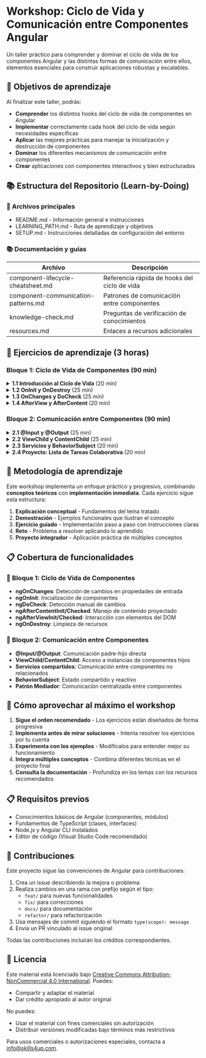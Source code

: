 # Workshop: Ciclo de Vida y Comunicación entre Componentes Angular

Un taller práctico para comprender y dominar el ciclo de vida de los componentes Angular y las distintas formas de comunicación entre ellos, elementos esenciales para construir aplicaciones robustas y escalables.

## 🎯 Objetivos de aprendizaje

Al finalizar este taller, podrás:

- **Comprender** los distintos hooks del ciclo de vida de componentes en Angular
- **Implementar** correctamente cada hook del ciclo de vida según necesidades específicas
- **Aplicar** las mejores prácticas para manejar la inicialización y destrucción de componentes
- **Dominar** los diferentes mecanismos de comunicación entre componentes
- **Crear** aplicaciones con componentes interactivos y bien estructurados

## 📚 Estructura del Repositorio (Learn-by-Doing)

### 📄 Archivos principales

- README.md - Información general e instrucciones
- LEARNING_PATH.md - Ruta de aprendizaje y objetivos
- SETUP.md - Instrucciones detalladas de configuración del entorno

### 📚 Documentación y guías

| Archivo                             | Descripción                                  |
| ----------------------------------- | -------------------------------------------- |
| component-lifecycle-cheatsheet.md   | Referencia rápida de hooks del ciclo de vida |
| component-communication-patterns.md | Patrones de comunicación entre componentes   |
| knowledge-check.md                  | Preguntas de verificación de conocimientos   |
| resources.md                        | Enlaces a recursos adicionales               |

## 🧪 Ejercicios de aprendizaje (3 horas)

### Bloque 1: Ciclo de Vida de Componentes (90 min)

<details>
<summary><strong>1.1 Introducción al Ciclo de Vida</strong> (20 min)</summary>

- [README.md](exercises/1-lifecycle/1.1-introduction/README.md) - Visión general del ciclo de vida
- [lifecycle-hooks.md](exercises/1-lifecycle/1.1-introduction/lifecycle-hooks.md) - Explicación de cada hook
- [demo-component.ts](exercises/1-lifecycle/1.1-introduction/demo-component.ts) - Componente con hooks implementados
- [lifecycle-order.md](exercises/1-lifecycle/1.1-introduction/lifecycle-order.md) - Orden de ejecución de hooks
- [QUIZ.md](exercises/1-lifecycle/1.1-introduction/QUIZ.md) - Preguntas conceptuales

</details>

<details>
<summary><strong>1.2 OnInit y OnDestroy</strong> (25 min)</summary>

- [README.md](exercises/1-lifecycle/1.2-init-destroy/README.md) - Implementación correcta de inicialización
- [fetch-data.component.ts](exercises/1-lifecycle/1.2-init-destroy/fetch-data.component.ts) - Carga de datos con OnInit
- [timer.component.ts](exercises/1-lifecycle/1.2-init-destroy/timer.component.ts) - Manejo de temporizadores
- [resource-cleanup.md](exercises/1-lifecycle/1.2-init-destroy/resource-cleanup.md) - Limpieza apropiada de recursos
- [start.component.ts](exercises/1-lifecycle/1.2-init-destroy/start.component.ts) - Ejercicio para completar
- [HINTS.md](exercises/1-lifecycle/1.2-init-destroy/HINTS.md) - Guía para implementación correcta

</details>

<details>
<summary><strong>1.3 OnChanges y DoCheck</strong> (25 min)</summary>

- [README.md](exercises/1-lifecycle/1.3-changes-check/README.md) - Detección de cambios
- [input-tracker.component.ts](exercises/1-lifecycle/1.3-changes-check/input-tracker.component.ts) - Seguimiento de cambios
- [change-detection.md](exercises/1-lifecycle/1.3-changes-check/change-detection.md) - Detección de cambios en Angular
- [complex-object.component.ts](exercises/1-lifecycle/1.3-changes-check/complex-object.component.ts) - Manejo de objetos complejos
- [start.component.ts](exercises/1-lifecycle/1.3-changes-check/start.component.ts) - Ejercicio para completar
- [HINTS.md](exercises/1-lifecycle/1.3-changes-check/HINTS.md) - Estrategias para implementación

</details>

<details>
<summary><strong>1.4 AfterView y AfterContent</strong> (20 min)</summary>

- [README.md](exercises/1-lifecycle/1.4-view-content/README.md) - Interacción con views y content
- [view-child.component.ts](exercises/1-lifecycle/1.4-view-content/view-child.component.ts) - Manipulación del DOM
- [content-projection.component.ts](exercises/1-lifecycle/1.4-view-content/content-projection.component.ts) - Uso con content projection
- [start.component.ts](exercises/1-lifecycle/1.4-view-content/start.component.ts) - Plantilla para ejercicio
- [HINTS.md](exercises/1-lifecycle/1.4-view-content/HINTS.md) - Guía para implementación

</details>

### Bloque 2: Comunicación entre Componentes (90 min)

<details>
<summary><strong>2.1 @Input y @Output</strong> (25 min)</summary>

- [README.md](exercises/2-communication/2.1-input-output/README.md) - Comunicación padre-hijo
- [parent.component.ts](exercises/2-communication/2.1-input-output/parent.component.ts) - Componente padre
- [child.component.ts](exercises/2-communication/2.1-input-output/child.component.ts) - Componente hijo
- [event-emitters.md](exercises/2-communication/2.1-input-output/event-emitters.md) - Uso de EventEmitter
- [start.component.ts](exercises/2-communication/2.1-input-output/start.component.ts) - Ejercicio para completar
- [HINTS.md](exercises/2-communication/2.1-input-output/HINTS.md) - Guía para implementación

</details>

<details>
<summary><strong>2.2 ViewChild y ContentChild</strong> (25 min)</summary>

- [README.md](exercises/2-communication/2.2-viewchild/README.md) - Referencia directa a componentes
- [parent-viewchild.component.ts](exercises/2-communication/2.2-viewchild/parent-viewchild.component.ts) - Ejemplo de ViewChild
- [content-parent.component.ts](exercises/2-communication/2.2-viewchild/content-parent.component.ts) - Ejemplo de ContentChild
- [template-reference.md](exercises/2-communication/2.2-viewchild/template-reference.md) - Referencias a plantillas
- [start.component.ts](exercises/2-communication/2.2-viewchild/start.component.ts) - Ejercicio para completar
- [HINTS.md](exercises/2-communication/2.2-viewchild/HINTS.md) - Guía para implementación

</details>

<details>
<summary><strong>2.3 Servicios y BehaviorSubject</strong> (20 min)</summary>

- [README.md](exercises/2-communication/2.3-services/README.md) - Comunicación a través de servicios
- [data.service.ts](exercises/2-communication/2.3-services/data.service.ts) - Servicio compartido
- [producer.component.ts](exercises/2-communication/2.3-services/producer.component.ts) - Componente que emite datos
- [consumer.component.ts](exercises/2-communication/2.3-services/consumer.component.ts) - Componente que consume datos
- [rxjs-patterns.md](exercises/2-communication/2.3-services/rxjs-patterns.md) - Patrones comunes con RxJS
- [start.service.ts](exercises/2-communication/2.3-services/start.service.ts) - Servicio para completar
- [HINTS.md](exercises/2-communication/2.3-services/HINTS.md) - Guía para implementación

</details>

<details>
<summary><strong>2.4 Proyecto: Lista de Tareas Colaborativa</strong> (20 min)</summary>

- [README.md](exercises/2-communication/2.4-todo-project/README.md) - Descripción del proyecto
- [app.component.ts](exercises/2-communication/2.4-todo-project/app.component.ts) - Componente principal
- [task-list.component.ts](exercises/2-communication/2.4-todo-project/task-list.component.ts) - Lista de tareas
- [task-item.component.ts](exercises/2-communication/2.4-todo-project/task-item.component.ts) - Tarea individual
- [task-form.component.ts](exercises/2-communication/2.4-todo-project/task-form.component.ts) - Formulario de nueva tarea
- [task.service.ts](exercises/2-communication/2.4-todo-project/task.service.ts) - Servicio de gestión de tareas
- [HINTS.md](exercises/2-communication/2.4-todo-project/HINTS.md) - Guía para implementación

</details>

## 🔄 Metodología de aprendizaje

Este workshop implementa un enfoque práctico y progresivo, combinando **conceptos teóricos** con **implementación inmediata**. Cada ejercicio sigue esta estructura:

1. **Explicación conceptual** - Fundamentos del tema tratado
2. **Demostración** - Ejemplos funcionales que ilustran el concepto
3. **Ejercicio guiado** - Implementación paso a paso con instrucciones claras
4. **Reto** - Problema a resolver aplicando lo aprendido
5. **Proyecto integrador** - Aplicación práctica de múltiples conceptos

## 📋 Cobertura de funcionalidades

### 🔄 Bloque 1: Ciclo de Vida de Componentes

- **ngOnChanges**: Detección de cambios en propiedades de entrada
- **ngOnInit**: Inicialización de componentes
- **ngDoCheck**: Detección manual de cambios
- **ngAfterContentInit/Checked**: Manejo de contenido proyectado
- **ngAfterViewInit/Checked**: Interacción con elementos del DOM
- **ngOnDestroy**: Limpieza de recursos

### 🔀 Bloque 2: Comunicación entre Componentes

- **@Input/@Output**: Comunicación padre-hijo directa
- **ViewChild/ContentChild**: Acceso a instancias de componentes hijos
- **Servicios compartidos**: Comunicación entre componentes no relacionados
- **BehaviorSubject**: Estado compartido y reactivo
- **Patrón Mediador**: Comunicación centralizada entre componentes

## 🧩 Cómo aprovechar al máximo el workshop

1. **Sigue el orden recomendado** - Los ejercicios están diseñados de forma progresiva
2. **Implementa antes de mirar soluciones** - Intenta resolver los ejercicios por tu cuenta
3. **Experimenta con los ejemplos** - Modifícalos para entender mejor su funcionamiento
4. **Integra múltiples conceptos** - Combina diferentes técnicas en el proyecto final
5. **Consulta la documentación** - Profundiza en los temas con los recursos recomendados

## 📋 Requisitos previos

- Conocimientos básicos de Angular (componentes, módulos)
- Fundamentos de TypeScript (clases, interfaces)
- Node.js y Angular CLI instalados
- Editor de código (Visual Studio Code recomendado)

## 🤝 Contribuciones

Este proyecto sigue las convenciones de Angular para contribuciones:

1. Crea un issue describiendo la mejora o problema
2. Realiza cambios en una rama con prefijo según el tipo:
   - `feat/` para nuevas funcionalidades
   - `fix/` para correcciones
   - `docs/` para documentación
   - `refactor/` para refactorización
3. Usa mensajes de commit siguiendo el formato `type(scope): message`
4. Envía un PR vinculado al issue original

Todas las contribuciones incluirán los créditos correspondientes.

## 📜 Licencia

Este material está licenciado bajo [Creative Commons Attribution-NonCommercial 4.0 International](https://creativecommons.org/licenses/by-nc/4.0/). Puedes:

- Compartir y adaptar el material
- Dar crédito apropiado al autor original

No puedes:

- Usar el material con fines comerciales sin autorización
- Distribuir versiones modificadas bajo términos más restrictivos

Para usos comerciales o autorizaciones especiales, contacta a [info@skills4up.com](mailto:info@skills4up.com).
